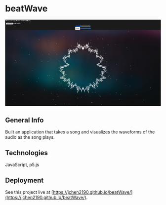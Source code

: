 # beatWave
![screenshot](./images/screencapture.png)

## General Info
Built an application that takes a song and visualizes the waveforms of the audio as the song plays.

## Technologies
JavaScript, p5.js

## Deployment
See this project live at [https://jchen2190.github.io/beatWave/](https://jchen2190.github.io/beatWave/).
